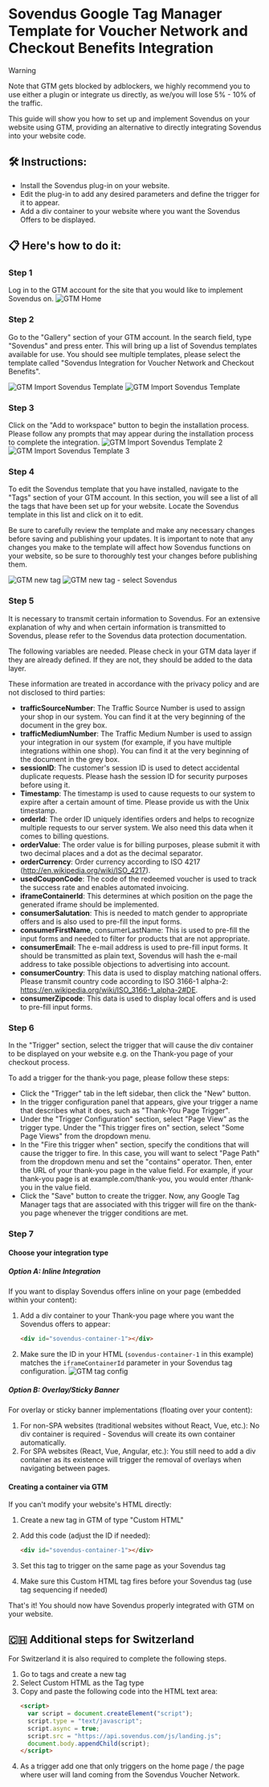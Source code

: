 # Sovendus Google Tag Manager Template for Voucher Network and Checkout Benefits Integration

> [!WARNING]
> Note that GTM gets blocked by adblockers, we highly recommend you to use either a plugin or integrate us directly, as we/you will lose 5% - 10% of the traffic.

This guide will show you how to set up and implement Sovendus on your website using GTM, providing an
alternative to directly integrating Sovendus into your website code.

## 🛠️ Instructions:

- Install the Sovendus plug-in on your website.
- Edit the plug-in to add any desired parameters and define the trigger for it to appear.
- Add a div container to your website where you want the Sovendus Offers to be displayed.

## 📋 Here's how to do it:

### Step 1

Log in to the GTM account for the site that you would like to implement Sovendus on.
![GTM Home](https://raw.githubusercontent.com/Sovendus-GmbH/Sovendus-GTM-v2/main/screenshots/Bild1.png)

### Step 2

Go to the "Gallery" section of your GTM account. In the search field, type "Sovendus" and press enter. This
will bring up a list of Sovendus templates available for use. You should see multiple templates, please select
the template called "Sovendus Integration for Voucher Network and Checkout Benefits".

![GTM Import Sovendus Template](https://raw.githubusercontent.com//Sovendus-GmbH/Sovendus-GTM-v2/main/screenshots/Bild2.png)
![GTM Import Sovendus Template](https://raw.githubusercontent.com//Sovendus-GmbH/Sovendus-GTM-v2/main/screenshots/Bild3.png)

### Step 3

Click on the "Add to workspace" button to begin the installation process. Please follow any prompts that
may appear during the installation process to complete the integration.
![GTM Import Sovendus Template 2](https://raw.githubusercontent.com//Sovendus-GmbH/Sovendus-GTM-v2/main/screenshots/Bild4.png)
![GTM Import Sovendus Template 3](https://raw.githubusercontent.com//Sovendus-GmbH/Sovendus-GTM-v2/main/screenshots/Bild5.png)

### Step 4

To edit the Sovendus template that you have installed, navigate to the "Tags" section of your GTM account.
In this section, you will see a list of all the tags that have been set up for your website. Locate the Sovendus
template in this list and click on it to edit.

Be sure to carefully review the template and make any necessary changes before saving and publishing
your updates. It is important to note that any changes you make to the template will affect how Sovendus
functions on your website, so be sure to thoroughly test your changes before publishing them.

![GTM new tag](https://raw.githubusercontent.com//Sovendus-GmbH/Sovendus-GTM-v2/main/screenshots/Bild6.png)
![GTM new tag - select Sovendus](https://raw.githubusercontent.com//Sovendus-GmbH/Sovendus-GTM-v2/main/screenshots/Bild7.png)

### Step 5

It is necessary to transmit certain information to Sovendus. For an extensive explanation of why and when
certain information is transmitted to Sovendus, please refer to the Sovendus data protection documentation.

The following variables are needed. Please check in your GTM data layer if they are already defined. If they
are not, they should be added to the data layer.

These information are treated in accordance with the privacy policy and are not disclosed to third parties:

- **trafficSourceNumber**: The Traffic Source Number is used to assign your shop in our system. You can
  find it at the very beginning of the document in the grey box.
- **trafficMediumNumber**: The Traffic Medium Number is used to assign your integration in our
  system (for example, if you have multiple integrations within one shop). You can find it at the very
  beginning of the document in the grey box.
- **sessionID**: The customer's session ID is used to detect accidental duplicate requests. Please hash
  the session ID for security purposes before using it.
- **Timestamp**: The timestamp is used to cause requests to our system to expire after a certain
  amount of time. Please provide us with the Unix timestamp.
- **orderId**: The order ID uniquely identifies orders and helps to recognize multiple requests to our
  server system. We also need this data when it comes to billing questions.
- **orderValue**: The order value is for billing purposes, please submit it with two decimal places and a
  dot as the decimal separator.
- **orderCurrency**: Order currency according to ISO 4217 (http://en.wikipedia.org/wiki/ISO_4217).
- **usedCouponCode**: The code of the redeemed voucher is used to track the success rate and enables
  automated invoicing.
- **iframeContainerId**: This determines at which position on the page the generated iframe should be
  implemented.
- **consumerSalutation**: This is needed to match gender to appropriate offers and is also used to
  pre-fill the input forms.
- **consumerFirstName**, consumerLastName: This is used to pre-fill the input forms and needed to
  filter for products that are not appropriate.
- **consumerEmail**: The e-mail address is used to pre-fill input forms. It should be transmitted as plain
  text, Sovendus will hash the e-mail address to take possible objections to advertising into account.
- **consumerCountry**: This data is used to display matching national offers. Please transmit country
  code according to ISO 3166-1 alpha-2: https://en.wikipedia.org/wiki/ISO_3166-1_alpha-2#DE.
- **consumerZipcode**: This data is used to display local offers and is used to pre-fill input forms.

### Step 6

In the "Trigger" section, select the trigger that will cause the div container to be displayed on your
website e.g. on the Thank-you page of your checkout process.

To add a trigger for the thank-you page, please follow these steps:

- Click the "Trigger" tab in the left sidebar, then click the "New" button.
- In the trigger configuration panel that appears, give your trigger a name that describes what it
  does, such as "Thank-You Page Trigger".
- Under the "Trigger Configuration" section, select "Page View" as the trigger type. Under the "This
  trigger fires on" section, select "Some Page Views" from the dropdown menu.
- In the "Fire this trigger when" section, specify the conditions that will cause the trigger to fire. In
  this case, you will want to select "Page Path" from the dropdown menu and set the "contains"
  operator. Then, enter the URL of your thank-you page in the value field. For example, if your
  thank-you page is at example.com/thank-you, you would enter /thank-you in the value field.
- Click the "Save" button to create the trigger. Now, any Google Tag Manager tags that are associated
  with this trigger will fire on the thank-you page whenever the trigger conditions are met.

### Step 7

#### Choose your integration type

##### Option A: Inline Integration

If you want to display Sovendus offers inline on your page (embedded within your content):

1. Add a div container to your Thank-you page where you want the Sovendus offers to appear:

   ```html
   <div id="sovendus-container-1"></div>
   ```

2. Make sure the ID in your HTML (`sovendus-container-1` in this example) matches the `iframeContainerId` parameter in your Sovendus tag configuration.
![GTM tag config](https://raw.githubusercontent.com//Sovendus-GmbH/Sovendus-GTM-v2/main/screenshots/Bild8.png)

##### Option B: Overlay/Sticky Banner

For overlay or sticky banner implementations (floating over your content):

1. For non-SPA websites (traditional websites without React, Vue, etc.): No div container is required - Sovendus will create its own container automatically.
2. For SPA websites (React, Vue, Angular, etc.): You still need to add a div container as its existence will trigger the removal of overlays when navigating between pages.

#### Creating a container via GTM

If you can't modify your website's HTML directly:

1. Create a new tag in GTM of type "Custom HTML"
2. Add this code (adjust the ID if needed):

   ```html
   <div id="sovendus-container-1"></div>
   ```

3. Set this tag to trigger on the same page as your Sovendus tag
4. Make sure this Custom HTML tag fires before your Sovendus tag (use tag sequencing if needed)

That's it! You should now have Sovendus properly integrated with GTM on your website.

## 🇨🇭 Additional steps for Switzerland

For Switzerland it is also required to complete the following steps.

1. Go to tags and create a new tag
2. Select Custom HTML as the Tag type
3. Copy and paste the following code into the HTML text area:
   ```html
   <script>
     var script = document.createElement("script");
     script.type = "text/javascript";
     script.async = true;
     script.src = "https://api.sovendus.com/js/landing.js";
     document.body.appendChild(script);
   </script>
   ```
4. As a trigger add one that only triggers on the home page / the page where user will land coming from the Sovendus Voucher Network.